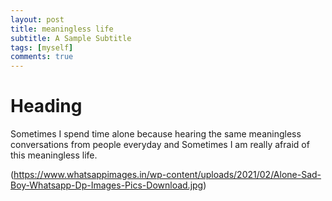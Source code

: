 ```yaml
---
layout: post
title: meaningless life
subtitle: A Sample Subtitle
tags: [myself]
comments: true
---
```


# Heading 
Sometimes I spend time alone because hearing the same meaningless conversations from people everyday and Sometimes I am really afraid of this meaningless life.



(https://www.whatsappimages.in/wp-content/uploads/2021/02/Alone-Sad-Boy-Whatsapp-Dp-Images-Pics-Download.jpg)
